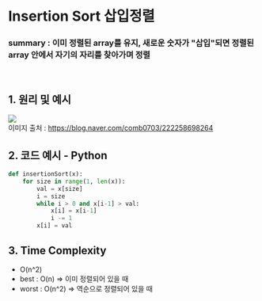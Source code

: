 # Insertion Sort 삽입정렬

### summary : 이미 정렬된 array를 유지, 새로운 숫자가 "삽입"되면 정렬된 array 안에서 자기의 자리를 찾아가며 정렬
<br>

## 1. 원리 및 예시
<img src="https://postfiles.pstatic.net/MjAyMTAyMjdfMTg5/MDAxNjE0NDEyNTc2OTQx.aKYInKO1l_GhEyzK2ouylBe7XSSnCiS7kvMjzlXzKs4g.RWahau3NJx-VqWo4_FeSb-XoTjCR6AeXsKeZcdVlfjsg.PNG.comb0703/insertion_sort-recursion.png?type=w773"><br>
이미지 출처 : https://blog.naver.com/comb0703/222258698264
<br>

## 2. 코드 예시 - Python
``` py
def insertionSort(x):
    for size in range(1, len(x)):
        val = x[size]
        i = size
        while i > 0 and x[i-1] > val:
            x[i] = x[i-1]
            i -= 1
        x[i] = val
```


## 3. Time Complexity
- O(n^2)
- best : O(n) => 이미 정렬되어 있을 때
- worst : O(n^2) => 역순으로 정렬되어 있을 때